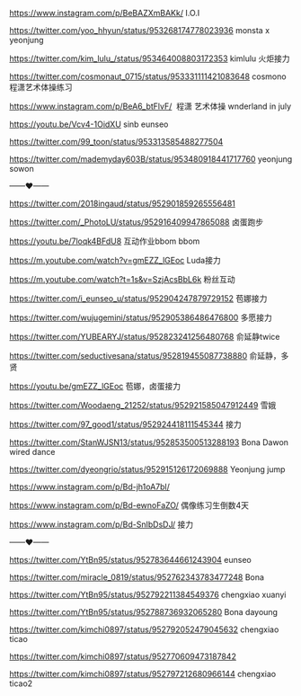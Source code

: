 
https://www.instagram.com/p/BeBAZXmBAKk/ I.O.I

https://twitter.com/yoo_hhyun/status/953268174778023936  monsta x yeonjung

https://twitter.com/kim_lulu_/status/953464008803172353  kimlulu 火炬接力

https://twitter.com/cosmonaut_0715/status/953331111421083648 cosmono 程潇艺术体操练习

https://www.instagram.com/p/BeA6_btFlvF/  程潇 艺术体操 wnderland in july

https://youtu.be/Vcv4-1OidXU sinb eunseo

https://twitter.com/99_toon/status/953313585488277504

https://twitter.com/mademyday603B/status/953480918441717760  yeonjung sowon

——♥——

https://twitter.com/2018ingaud/status/952901859265556481

https://twitter.com/_PhotoLU/status/952916409947865088  卤蛋跑步

https://youtu.be/7loqk4BFdU8 互动作业bbom bbom

https://m.youtube.com/watch?v=gmEZZ_lGEoc Luda接力

https://m.youtube.com/watch?t=1s&v=SzjAcsBbL6k 粉丝互动

https://twitter.com/i_eunseo_u/status/952904247879729152 苞娜接力

https://twitter.com/wujugemini/status/952905386486476800  多愿接力

https://twitter.com/YUBEARYJ/status/952823241256480768 俞延静twice

https://twitter.com/seductivesana/status/952819455087738880 俞延静，多贤

https://youtu.be/gmEZZ_lGEoc 苞娜，卤蛋接力

https://twitter.com/Woodaeng_21252/status/952921585047912449 雪娥

https://twitter.com/97_good1/status/952924418111545344 接力

https://twitter.com/StanWJSN13/status/952853500513288193 Bona Dawon wired dance

https://twitter.com/dyeongrio/status/952915126172069888 Yeonjung jump

https://www.instagram.com/p/Bd-jh1oA7bl/

https://www.instagram.com/p/Bd-ewnoFaZO/  偶像练习生倒数4天

https://www.instagram.com/p/Bd-SnIbDsDJ/ 接力

——♥——

https://twitter.com/YtBn95/status/952783644661243904  eunseo

https://twitter.com/miracle_0819/status/952762343783477248 Bona

https://twitter.com/YtBn95/status/952792211384549376  chengxiao xuanyi

https://twitter.com/YtBn95/status/952788736932065280 Bona dayoung

https://twitter.com/kimchi0897/status/952792052479045632  chengxiao ticao

https://twitter.com/kimchi0897/status/952770609473187842

https://twitter.com/kimchi0897/status/952797212680966144  chengxiao ticao2

